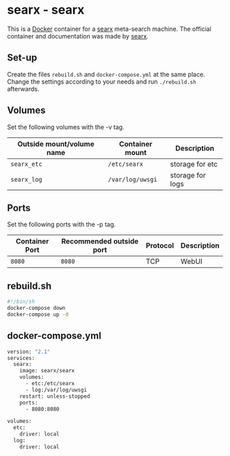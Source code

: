# searx - searx

This is a [Docker](/wiki/docker.md) container for a [searx](../searx.md)
meta-search machine.
The official container and documentation was made by
[searx](https://hub.docker.com/r/searx/searx).

## Set-up

Create the files `rebuild.sh` and `docker-compose.yml` at the same place.
Change the settings according to your needs and run `./rebuild.sh` afterwards.

## Volumes

Set the following volumes with the -v tag.

| Outside mount/volume name | Container mount  | Description      |
| ------------------------- | ---------------- | ---------------- |
| `searx_etc`               | `/etc/searx`     | storage for etc  |
| `searx_log`               | `/var/log/uwsgi` | storage for logs |

## Ports

Set the following ports with the -p tag.

| Container Port | Recommended outside port | Protocol | Description |
| -------------- | ------------------------ | -------- | ----------- |
| `8080`         | `8080`                   | TCP      | WebUI       |

## rebuild.sh

```sh
#!/bin/sh
docker-compose down
docker-compose up -d
```

## docker-compose.yml

```sh
version: "2.1"
services:
  searx:
    image: searx/searx
    volumes:
      - etc:/etc/searx
      - log:/var/log/uwsgi
    restart: unless-stopped
    ports:
      - 8080:8080

volumes:
  etc:
    driver: local
  log:
    driver: local
```
